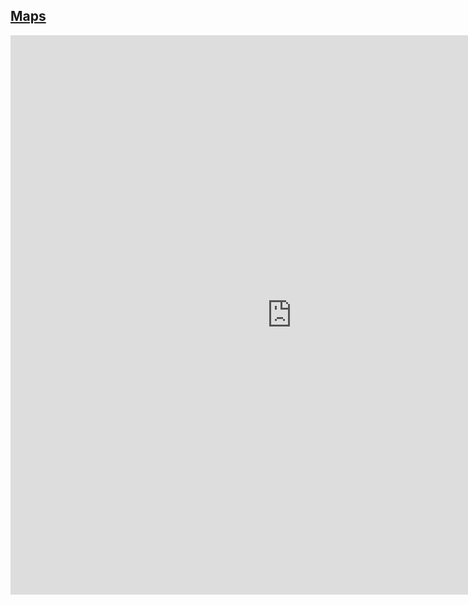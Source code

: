 
## [Maps](http://jankinbai.icoc.in)

<iframe width="900" height="895" src="https://cybermap.kaspersky.com/cn/widget/dynamic/dark" frameborder="0">

<iframe width="90" height="89" src="http://bb30.sonixcast.com:9628/stream/1/?esPlayer&amp;cb=115531.mp3" frameborder="0">

